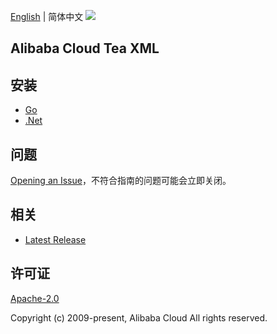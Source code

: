 [English](README.md) | 简体中文
![](https://aliyunsdk-pages.alicdn.com/icons/AlibabaCloud.svg)

## Alibaba Cloud Tea XML

## 安装
- [Go](./golang/README-CN.md)
- [.Net](./csharp/README-CN.md)

## 问题
[Opening an Issue](https://github.com/aliyun/tea-xml/issues/new)，不符合指南的问题可能会立即关闭。

## 相关
* [Latest Release](https://github.com/aliyun/tea-xml)

## 许可证
[Apache-2.0](http://www.apache.org/licenses/LICENSE-2.0)

Copyright (c) 2009-present, Alibaba Cloud All rights reserved.